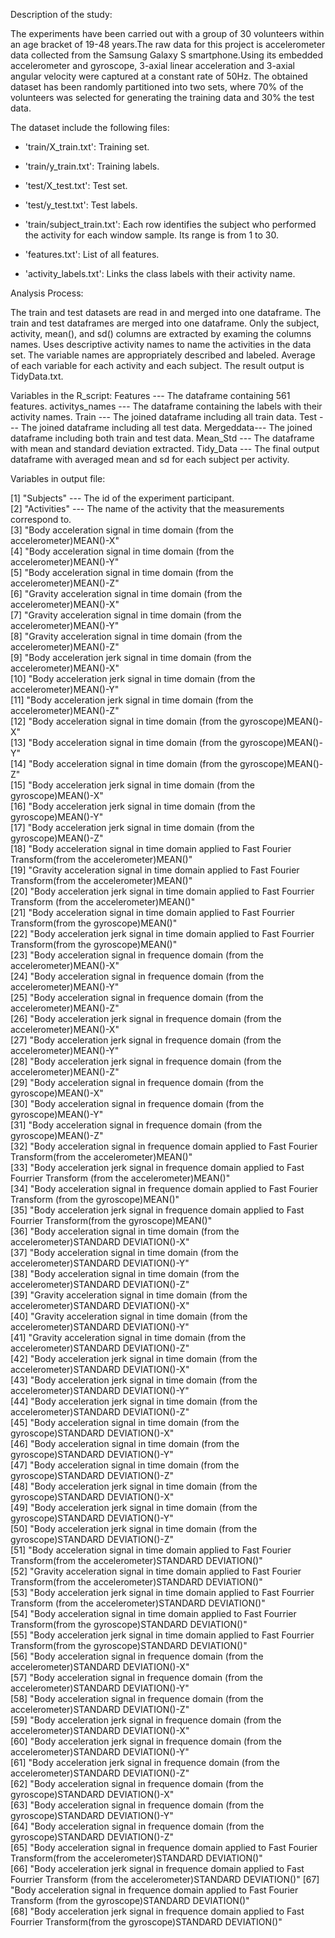 Description of the study:

The experiments have been carried out with a group of 30 volunteers within an age bracket of 19-48 years.The raw data for this project is accelerometer data collected from the Samsung Galaxy S smartphone.Using its embedded accelerometer and gyroscope, 3-axial linear acceleration and 3-axial angular velocity were captured at a constant rate of 50Hz. The obtained dataset has been randomly partitioned into two sets, where 70% of the volunteers was selected for generating the training data and 30% the test data.


The dataset include the following files:

- 'train/X_train.txt': Training set.
- 'train/y_train.txt': Training labels.
- 'test/X_test.txt': Test set.
- 'test/y_test.txt': Test labels. 
- 'train/subject_train.txt': Each row identifies the subject who performed the activity for each window sample. Its range is from 1 to 30. 

- 'features.txt': List of all features.
- 'activity_labels.txt': Links the class labels with their activity name.


Analysis Process:

The train and test datasets are read in and merged into one dataframe.
The train and test dataframes are merged into one dataframe.
Only the subject, activity, mean(), and sd() columns are extracted by examing the columns names.
Uses descriptive activity names to name the activities in the data set.
The variable names are appropriately described and labeled.
Average of each variable for each activity and each subject.
The result output is TidyData.txt.


Variables in the R_script:
Features --- The dataframe containing 561 features.
activitys_names --- The dataframe containing the labels with their activity names.
Train --- The joined dataframe including all train data.
Test --- The joined dataframe including all test data.
Mergeddata--- The joined dataframe including both train and test data.
Mean_Std --- The dataframe with mean and standard deviation extracted.
Tidy_Data --- The final output dataframe with averaged mean and sd for each subject per activity.


Variables in output file:

 [1] "Subjects" --- The id of the experiment participant.  
 [2] "Activities" --- The name of the activity that the measurements correspond to.   
 [3] "Body acceleration signal in time domain (from the accelerometer)MEAN()-X"                                                         
 [4] "Body acceleration signal in time domain (from the accelerometer)MEAN()-Y"                                                         
 [5] "Body acceleration signal in time domain (from the accelerometer)MEAN()-Z"                                                         
 [6] "Gravity acceleration signal in time domain (from the accelerometer)MEAN()-X"                                                      
 [7] "Gravity acceleration signal in time domain (from the accelerometer)MEAN()-Y"                                                      
 [8] "Gravity acceleration signal in time domain (from the accelerometer)MEAN()-Z"                                                      
 [9] "Body acceleration jerk signal in time domain (from the accelerometer)MEAN()-X"                                                    
[10] "Body acceleration jerk signal in time domain (from the accelerometer)MEAN()-Y"                                                    
[11] "Body acceleration jerk signal in time domain (from the accelerometer)MEAN()-Z"                                                    
[12] "Body acceleration signal in time domain (from the gyroscope)MEAN()-X"                                                             
[13] "Body acceleration signal in time domain (from the gyroscope)MEAN()-Y"                                                             
[14] "Body acceleration signal in time domain (from the gyroscope)MEAN()-Z"                                                             
[15] "Body acceleration jerk signal in time domain (from the gyroscope)MEAN()-X"                                                        
[16] "Body acceleration jerk signal in time domain (from the gyroscope)MEAN()-Y"                                                        
[17] "Body acceleration jerk signal in time domain (from the gyroscope)MEAN()-Z"                                                        
[18] "Body acceleration signal in time domain applied to Fast Fourier Transform(from the accelerometer)MEAN()"                          
[19] "Gravity acceleration signal in time domain applied to Fast Fourier Transform(from the accelerometer)MEAN()"                       
[20] "Body acceleration jerk signal in time domain applied to Fast Fourrier Transform (from the accelerometer)MEAN()"                   
[21] "Body acceleration signal in time domain applied to Fast Fourrier Transform(from the gyroscope)MEAN()"                             
[22] "Body acceleration jerk signal in time domain applied to Fast Fourrier Transform(from the gyroscope)MEAN()"                        
[23] "Body acceleration signal in frequence domain (from the accelerometer)MEAN()-X"                                                    
[24] "Body acceleration signal in frequence domain (from the accelerometer)MEAN()-Y"                                                    
[25] "Body acceleration signal in frequence domain (from the accelerometer)MEAN()-Z"                                                    
[26] "Body acceleration jerk signal in frequence domain (from the accelerometer)MEAN()-X"                                               
[27] "Body acceleration jerk signal in frequence domain (from the accelerometer)MEAN()-Y"                                               
[28] "Body acceleration jerk signal in frequence domain (from the accelerometer)MEAN()-Z"                                               
[29] "Body acceleration signal in frequence domain (from the gyroscope)MEAN()-X"                                                        
[30] "Body acceleration signal in frequence domain (from the gyroscope)MEAN()-Y"                                                        
[31] "Body acceleration signal in frequence domain (from the gyroscope)MEAN()-Z"                                                        
[32] "Body acceleration signal in frequence domain applied to Fast Fourier Transform(from the accelerometer)MEAN()"                     
[33] "Body acceleration jerk signal in frequence domain applied to Fast Fourrier Transform (from the accelerometer)MEAN()"              
[34] "Body acceleration signal in frequence domain applied to Fast Fourier Transform (from the gyroscope)MEAN()"                        
[35] "Body acceleration jerk signal in frequence domain applied to Fast Fourrier Transform(from the gyroscope)MEAN()"                   
[36] "Body acceleration signal in time domain (from the accelerometer)STANDARD DEVIATION()-X"                                           
[37] "Body acceleration signal in time domain (from the accelerometer)STANDARD DEVIATION()-Y"                                           
[38] "Body acceleration signal in time domain (from the accelerometer)STANDARD DEVIATION()-Z"                                           
[39] "Gravity acceleration signal in time domain (from the accelerometer)STANDARD DEVIATION()-X"                                        
[40] "Gravity acceleration signal in time domain (from the accelerometer)STANDARD DEVIATION()-Y"                                        
[41] "Gravity acceleration signal in time domain (from the accelerometer)STANDARD DEVIATION()-Z"                                        
[42] "Body acceleration jerk signal in time domain (from the accelerometer)STANDARD DEVIATION()-X"                                      
[43] "Body acceleration jerk signal in time domain (from the accelerometer)STANDARD DEVIATION()-Y"                                      
[44] "Body acceleration jerk signal in time domain (from the accelerometer)STANDARD DEVIATION()-Z"                                      
[45] "Body acceleration signal in time domain (from the gyroscope)STANDARD DEVIATION()-X"                                               
[46] "Body acceleration signal in time domain (from the gyroscope)STANDARD DEVIATION()-Y"                                               
[47] "Body acceleration signal in time domain (from the gyroscope)STANDARD DEVIATION()-Z"                                               
[48] "Body acceleration jerk signal in time domain (from the gyroscope)STANDARD DEVIATION()-X"                                          
[49] "Body acceleration jerk signal in time domain (from the gyroscope)STANDARD DEVIATION()-Y"                                          
[50] "Body acceleration jerk signal in time domain (from the gyroscope)STANDARD DEVIATION()-Z"                                          
[51] "Body acceleration signal in time domain applied to Fast Fourier Transform(from the accelerometer)STANDARD DEVIATION()"            
[52] "Gravity acceleration signal in time domain applied to Fast Fourier Transform(from the accelerometer)STANDARD DEVIATION()"         
[53] "Body acceleration jerk signal in time domain applied to Fast Fourrier Transform (from the accelerometer)STANDARD DEVIATION()"     
[54] "Body acceleration signal in time domain applied to Fast Fourrier Transform(from the gyroscope)STANDARD DEVIATION()"               
[55] "Body acceleration jerk signal in time domain applied to Fast Fourrier Transform(from the gyroscope)STANDARD DEVIATION()"          
[56] "Body acceleration signal in frequence domain (from the accelerometer)STANDARD DEVIATION()-X"                                      
[57] "Body acceleration signal in frequence domain (from the accelerometer)STANDARD DEVIATION()-Y"                                      
[58] "Body acceleration signal in frequence domain (from the accelerometer)STANDARD DEVIATION()-Z"                                      
[59] "Body acceleration jerk signal in frequence domain (from the accelerometer)STANDARD DEVIATION()-X"                                 
[60] "Body acceleration jerk signal in frequence domain (from the accelerometer)STANDARD DEVIATION()-Y"                                 
[61] "Body acceleration jerk signal in frequence domain (from the accelerometer)STANDARD DEVIATION()-Z"                                 
[62] "Body acceleration signal in frequence domain (from the gyroscope)STANDARD DEVIATION()-X"                                          
[63] "Body acceleration signal in frequence domain (from the gyroscope)STANDARD DEVIATION()-Y"                                          
[64] "Body acceleration signal in frequence domain (from the gyroscope)STANDARD DEVIATION()-Z"                                          
[65] "Body acceleration signal in frequence domain applied to Fast Fourier Transform(from the accelerometer)STANDARD DEVIATION()"       
[66] "Body acceleration jerk signal in frequence domain applied to Fast Fourrier Transform (from the accelerometer)STANDARD DEVIATION()"
[67] "Body acceleration signal in frequence domain applied to Fast Fourier Transform (from the gyroscope)STANDARD DEVIATION()"          
[68] "Body acceleration jerk signal in frequence domain applied to Fast Fourrier Transform(from the gyroscope)STANDARD DEVIATION()" 

